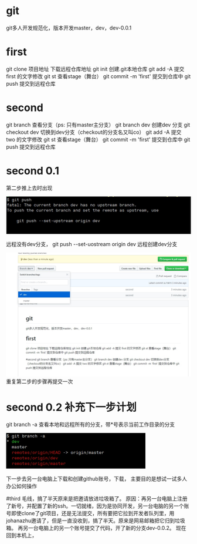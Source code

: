 # git
git多人开发规范化，版本开发master，dev，dev-0.0.1

# first
git clone 项目地址  下载远程仓库地址
git init    创建.git本地仓库
git add -A 提交 first 的文字修改
git st 查看stage（舞台）
git commit -m 'first' 提交到仓库中
git push 提交到远程仓库

# second
git branch   查看分支（ps: 只有master主分支）
git branch dev  创建dev 分支 
git checkout dev 切换到dev分支（checkout的分支名又叫co）
git add -A 提交 two 的文字修改
git st 查看stage（舞台）
git commit -m 'first' 提交到仓库中
git push 提交到远程仓库

# second 0.1
第二步推上去时出现

![](./_image/2018-06-27-17-39-09.jpg)

远程没有dev分支，
git push --set-uostream origin dev 
远程创建dev分支

![](./_image/2018-06-27-17-40-27.jpg)
重复第二步的步骤再提交一次

# second 0.2 补充下一步计划
git branch -a   查看本地和远程所有的分支，带*号表示当前工作目录的分支

![](./_image/2018-06-27-17-47-11.jpg)

下一步去另一台电脑上下载和创建github账号，下载，
主要目的是想试一试多人办公如何操作

#third 
毛线，搞了半天原来是把邀请放进垃圾箱了。
原因：再另一台电脑上注册了新号，并配置了新的ssh。一切就绪，因为是协同开发，另一台电脑的另一个账号即使clone了git项目，还是无法提交，所有要把它拉到开发者队列里，用johanazhu邀请了，但是一直没收到，搞了半天。原来是网易邮箱把它归到垃圾箱。
再另一台电脑上的另一个账号提交了代码，开了新的分支dev-0.0.2。
现在回到本机上，



